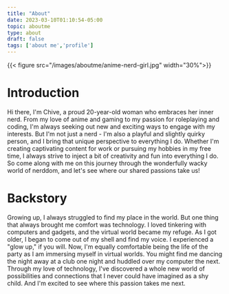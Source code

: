 ```yaml
---
title: "About"
date: 2023-03-10T01:10:54-05:00
topic: aboutme
type: about
draft: false
tags: ['about me','profile']
---
```

{{< figure src="/images/aboutme/anime-nerd-girl.jpg" width="30%">}}

# Introduction


Hi there, I'm Chive, a proud 20-year-old woman who embraces her inner nerd. From my love of anime and gaming to my passion for roleplaying and coding, I'm always seeking out new and exciting ways to engage with my interests. But I'm not just a nerd - I'm also a playful and slightly quirky person, and I bring that unique perspective to everything I do. Whether I'm creating captivating content for work or pursuing my hobbies in my free time, I always strive to inject a bit of creativity and fun into everything I do. So come along with me on this journey through the wonderfully wacky world of nerddom, and let's see where our shared passions take us!

# Backstory
Growing up, I always struggled to find my place in the world. But one thing that always brought me comfort was technology. I loved tinkering with computers and gadgets, and the virtual world became my refuge. As I got older, I began to come out of my shell and find my voice. I experienced a "glow up," if you will. Now, I'm equally comfortable being the life of the party as I am immersing myself in virtual worlds. You might find me dancing the night away at a club one night and huddled over my computer the next. Through my love of technology, I've discovered a whole new world of possibilities and connections that I never could have imagined as a shy child. And I'm excited to see where this passion takes me next.

